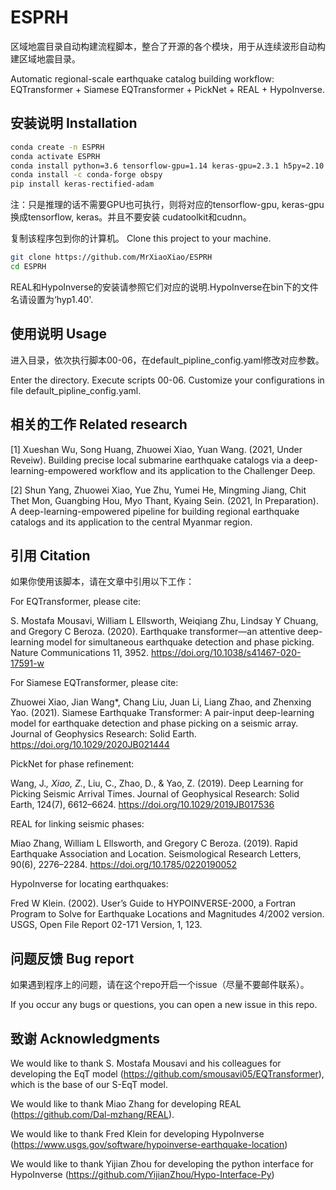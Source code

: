 # ESPRH
区域地震目录自动构建流程脚本，整合了开源的各个模块，用于从连续波形自动构建区域地震目录。

Automatic regional-scale earthquake catalog building workflow: EQTransformer + Siamese EQTransformer + PickNet + REAL + HypoInverse.

## 安装说明 Installation
```Bash
conda create -n ESPRH
conda activate ESPRH
conda install python=3.6 tensorflow-gpu=1.14 keras-gpu=2.3.1 h5py=2.10 matplotlib=3.2 pyyaml cudatoolkit cudnn pandas tqdm pyproj jupyter notebook basemap
conda install -c conda-forge obspy
pip install keras-rectified-adam
```
注：只是推理的话不需要GPU也可执行，则将对应的tensorflow-gpu, keras-gpu换成tensorflow, keras。并且不要安装 cudatoolkit和cudnn。

复制该程序包到你的计算机。
Clone this project to your machine. 

```bash
git clone https://github.com/MrXiaoXiao/ESPRH
cd ESPRH
```

REAL和HypoInverse的安装请参照它们对应的说明.HypoInverse在bin下的文件名请设置为‘hyp1.40'.


## 使用说明 Usage
进入目录，依次执行脚本00-06，在default_pipline_config.yaml修改对应参数。

Enter the directory. Execute scripts 00-06. Customize your configurations in file default_pipline_config.yaml.

## 相关的工作 Related research
[1] Xueshan Wu, Song Huang, Zhuowei Xiao, Yuan Wang. (2021, Under Reveiw). Building precise local submarine earthquake catalogs via a deep-learning-empowered workflow and its application to the Challenger Deep.

[2] Shun Yang, Zhuowei Xiao, Yue Zhu, Yumei He, Mingming Jiang, Chit Thet Mon, Guangbing Hou, Myo Thant, Kyaing Sein. (2021, In Preparation). A deep-learning-empowered pipeline for building regional earthquake catalogs and its application to the central Myanmar region.

## 引用 Citation
如果你使用该脚本，请在文章中引用以下工作：

For EQTransformer, please cite:

S. Mostafa Mousavi, William L Ellsworth, Weiqiang Zhu, Lindsay Y Chuang, and Gregory C Beroza. (2020). Earthquake transformer—an attentive deep-learning model for simultaneous earthquake detection and phase picking. Nature Communications 11, 3952. https://doi.org/10.1038/s41467-020-17591-w

For Siamese EQTransformer, please cite:

Zhuowei Xiao, Jian Wang*, Chang Liu, Juan Li, Liang Zhao, and Zhenxing Yao. (2021). Siamese Earthquake Transformer: A pair-input deep-learning model for earthquake detection and phase picking on a seismic array. Journal of Geophysics Research: Solid Earth. https://doi.org/10.1029/2020JB021444

PickNet for phase refinement:

Wang, J.*, Xiao, Z.*, Liu, C., Zhao, D., & Yao, Z. (2019). Deep Learning for Picking Seismic Arrival Times. Journal of Geophysical Research: Solid Earth, 124(7), 6612–6624. https://doi.org/10.1029/2019JB017536

REAL for linking seismic phases:

Miao Zhang, William L Ellsworth, and Gregory C Beroza. (2019). Rapid Earthquake Association and Location. Seismological Research Letters, 90(6), 2276–2284. https://doi.org/10.1785/0220190052

HypoInverse for locating earthquakes:

Fred W Klein. (2002). Userʼs Guide to HYPOINVERSE-2000, a Fortran Program to Solve for Earthquake Locations and Magnitudes 4/2002 version. USGS, Open File Report 02-171 Version, 1, 123.

## 问题反馈 Bug report
如果遇到程序上的问题，请在这个repo开启一个issue（尽量不要邮件联系）。

If you occur any bugs or questions, you can open a new issue in this repo. 

## 致谢 Acknowledgments
We would like to thank S. Mostafa Mousavi and his colleagues for developing the EqT model (https://github.com/smousavi05/EQTransformer), which is the base of our S-EqT model.

We would like to thank Miao Zhang for developing REAL (https://github.com/Dal-mzhang/REAL).

We would like to thank Fred Klein for developing HypoInverse (https://www.usgs.gov/software/hypoinverse-earthquake-location)

We would like to thank Yijian Zhou for developing the python interface for HypoInverse (https://github.com/YijianZhou/Hypo-Interface-Py)
